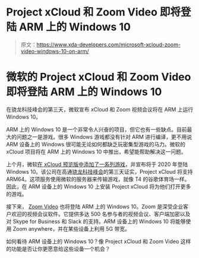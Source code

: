 # Project xCloud 和 Zoom Video 即将登陆 ARM 上的 Windows 10

> 原文：<https://www.xda-developers.com/microsoft-xcloud-zoom-video-windows-10-on-arm/>

# 微软的 Project xCloud 和 Zoom Video 即将登陆 ARM 上的 Windows 10

在骁龙科技峰会的第三天，微软宣布 xCloud 和 Zoom 视频会议将在 ARM 上运行 Windows 10。

ARM 上的 Windows 10 是一个非常令人兴奋的项目，但它也有一些缺点。目前最大的问题之一是游戏。很多 Windows 游戏都没有针对 ARM 进行编译，更不用说 ARM 设备上的 Windows 很可能无论如何都缺乏玩密集型游戏的马力。微软的 xCloud 项目将在 ARM 上的 Windows 10 中推出，希望能帮助解决这一问题。

上个月，微软[在 xCloud 预览版中添加了一系列游戏](https://www.xda-developers.com/microsoft-xcloud-preview-50-games-2020-dualshock-4/)，并宣布将于 2020 年登陆 Windows 10。该公司在高通[骁龙科技峰会](https://www.xda-developers.com/snapdragon-tech-summit-2019-summary/)的第三天证实，Project xCloud 将支持 ARM64。这项服务使用微软的服务器来传输游戏，就像 T4 的谷歌体育场一样。因此，在 ARM 设备上的 Windows 10 上安装 Project xCloud 将为他们打开更多的游戏。

接下来， [Zoom Video](https://en.wikipedia.org/wiki/Zoom_Video_Communications#Products) 也将登陆 ARM 上的 Windows 10。Zoom 是深受企业客户欢迎的视频会议软件。它提供多达 500 名参与者的视频会议、客户端加密以及对 Skype for Business 和 Slack 的支持。ARM 设备上的 Windows 10 将能够使用 Zoom anywhere，并在某些设备上利用 5G 带宽。

如何看待 ARM 设备上的 Windows 10？像 Project xCloud 和 Zoom Video 这样的功能是否让你更愿意给这些设备一个机会？